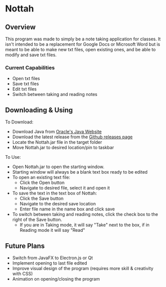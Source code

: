 # **Nottah**

## Overview

This program was made to simply be a note taking application for classes. It isn't intended to be a replacement for Google Docs or Microsoft Word but is meant to be able
to make new txt files, open existing ones, and be able to modify and save txt files.

### Current Capabilities

* Open txt files
* Save txt files
* Edit txt files
* Switch between taking and reading notes

## Downloading & Using

To Download:
* Download Java from [Oracle's Java Website](https://www.java.com/en/download/)
* Download the latest release from the [Github releases page](https://github.com/Dylan-Gresham/Nottah/releases/tag/v1.1.0)
* Locate the Nottah.jar file in the target folder
* Move Nottah.jar to desired location/pin to taskbar

To Use:
* Open Nottah.jar to open the starting window.
* Starting window will always be a blank text box ready to be edited
* To open an existing text file:
  * Click the Open button
  * Navigate to desired file, select it and open it
* To save the text in the text box of Nottah:
  * Click the Save button
  * Navigate to the desired save location
  * Enter file name in the name box and click save
* To switch between taking and reading notes, click the check box to the right of the Save button.
  * If you are in Taking mode, it will say "Take" next to the box, if in Reading mode it will say "Read"

## Future Plans

* Switch from JavaFX to Electron.js or Qt
* Implement opening to last file edited
* Improve visual design of the program (requires more skill & creativity with CSS)
* Animation on opening/closing the program

